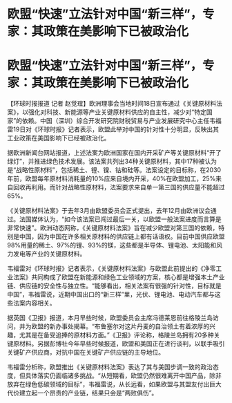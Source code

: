 # 欧盟“快速”立法针对中国“新三样”，专家：其政策在美影响下已被政治化

# 欧盟“快速”立法针对中国“新三样”，专家：其政策在美影响下已被政治化

【环球时报报道 记者
赵觉珵】欧洲理事会当地时间18日宣布通过《关键原材料法案》，以强化对科技、新能源等产业关键原材料供应的自主性，减少对“特定国家”的依赖。中国（深圳）综合开发研究院财税贸易与产业发展研究中心主任韦福雷19日对《环球时报》记者表示，欧盟此举对中国的针对性十分明显，反映出其工业政策在美国影响下已经被政治化。

据欧洲新闻台网站报道，上述法案为欧洲国家在国内开采矿产等关键原材料“开了绿灯”，并推进绿色技术发展。该法案共列出34种关键原材料，其中17种被认为是“战略性原材料”，包括稀土、锂、镍、钴和硅等。法案设定的目标称，在2030年前，欧盟每年原材料消耗量的10%应来自境内开采，40%在欧盟加工，25%来自回收再利用。而针对战略性原材料，法案要求来自单一第三国的供应量不能超过65%。

《关键原材料法案》于去年3月由欧盟委员会正式提出，去年12月由欧洲议会通过。法国媒体认为，“如今该法案已闯过最后一关，以欧盟一般法案进度而言算是非常快速”。欧洲动态网称，《关键原材料法案》旨在减少欧盟对第三国的依赖，特别是中国，因为中国在许多相关原材料的供应链上都有话语权。目前中国供应欧盟98%用量的稀土、97%的锂、93%的镁，这些都是半导体、锂电池、太阳能和风力发电等产业的关键原材料。

韦福雷对《环球时报》记者表示，《关键原材料法案》与欧盟此前提出的《净零工业法案》共同构成了欧盟在新能源和绿色工业领域的方案，核心都是增强本土产业链、供应链的安全性与独立性。“能够看出，相关法案有很强的针对性，目标就是中国”，韦福雷说，近期中国出口的“新三样”里，光伏、锂电池、电动汽车都与这些法案内容相关。

据英国《卫报》报道，本月早些时候，欧盟委员会主席冯德莱恩前往格陵兰岛访问，并为欧盟的新办事处揭幕。“布鲁塞尔对这片丹麦的自治领土有着浓厚的兴趣，尤其是在备受追捧的原材料方面。”《卫报》评论称，格陵兰岛拥有20多种关键原材料。另据彭博社今年早些时候报道，欧盟和美国正在进行谈判，以联手吸引关键矿产供应商，对抗中国在关键矿产供应链的主导地位。

韦福雷分析称，欧盟推出《关键原材料法案》表达了其与美国步调一致的政治态度，但具体落实仍面临诸多挑战。“从短期看，欧盟仍然很难离开中国产品，除非放弃在绿色低碳领域的目标”，韦福雷说，从长远看，如果欧盟与其盟友付出巨大代价建立起一个昂贵的产业链，结果只会是“两败俱伤”。

